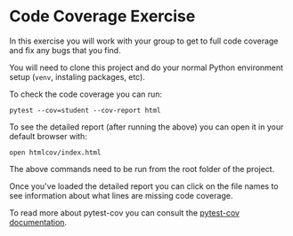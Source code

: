 # Code Coverage Exercise #

In this exercise you will work with your group to get to full code coverage and fix any bugs that you find.

You will need to clone this project and do your normal Python environment setup (`venv`, instaling packages, etc).

To check the code coverage you can run:
```
pytest --cov=student --cov-report html
```

To see the detailed report (after running the above) you can open it in your default browser with:

```
open htmlcov/index.html
```

The above commands need to be run from the root folder of the project.

Once you've loaded the detailed report you can click on the file names to see information about what lines are missing code coverage.

To read more about pytest-cov you can consult the [pytest-cov documentation](https://pytest-cov.readthedocs.io/en/latest/).
